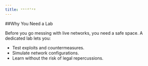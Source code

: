 ```yaml
---
title: ᵛᵒⁱᵈᶠᵒᵍ
---
```


##Why You Need a Lab

Before you go messing with live networks, you need a safe space. A dedicated lab lets you:
- Test exploits and countermeasures.
- Simulate network configurations.
- Learn without the risk of legal repercussions.
